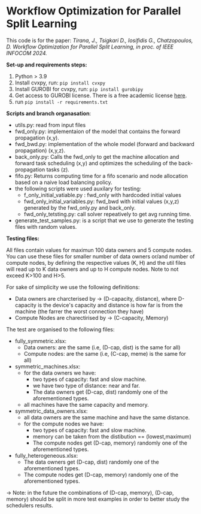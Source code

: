 # Workflow Optimization for Parallel Split Learning

This code is for the paper: _Tirana, J., Tsigkari D., Iosifidis G., Chatzopoulos, D. Workflow Optimization for Parallel Split Learning, in proc. of IEEE INFOCOM 2024._

**Set-up and requirements steps:**

1. Python > 3.9
2. Install cvxpy, run: `pip install cvxpy`
3. Install GUROBI for cvxpy, run:  `pip install gurobipy`
4. Get access to GUROBI license. There is a free academic license [here](https://www.gurobi.com/academia/academic-program-and-licenses/).
5. run `pip install -r requirements.txt`
    
   
**Scripts and branch organasation**:
- utils.py: read from input files
- fwd_only.py: implementaion of the model that contains the forward propagation (x,y).
- fwd_bwd.py: implementation of the whole model (forward and backward propagation) (x,y,z).
- back_only.py: Calls the fwd_only to get the machine allocation and forward task scheduling (x,y) and optimizes the scheduling of the back-propagation tasks (z).
- fifo.py: Returns computing time for a fifo scenario and node allocation based on a naive load balancing policy.
- the following scripts were used auxilary for testing:
    - f_only_initial_vatiable.py : fwd_only with hardcoded initial values
    - fwd_only_initial_variables.py: fwd_bwd with initial values (x,y,z) generated by the fwd_only.py and back_only.
    - fwd_only_tetsting.py: call solver repeatively to get avg running time.
- generate_test_samples.py: is a script that we use to generate the testing files with random values.

**Testing files:**

All files contain values for maximun 100 data owners and 5 compute nodes. You can use these files for smaller number of data owners or/and number of compute nodes, by defining the respective values (K, H) and the util files will read up to K data owners and up to H compute nodes. Note to not exceed K>100 and H>5.

For sake of simplicity we use the following definitions:
- Data owners are charcterised by -> (D-capacity, distance), where D-capacity is the device's capacity and distance is how far is from the machine (the farrer the worst connection they have)
- Compute Nodes are charectirised by -> (C-capacity, Memory)

The test are organised to the following files:
- fully_symmetric.xlsx: 
    - Data owners: are the same  (i.e, (D-cap, dist) is the same for all)
    - Compute nodes: are the same (i.e, (C-cap, meme) is the same for all)
- symmetric_machines.xlsx:
    - for the data owners we have:
        - two types of capacity: fast and slow machine.
        - we have two type of distance: near and far.
        - The data owners get (D-cap, dist) randomly one of the aforementioned types.
    - all machines have the same capacity and memory.
- symmetric_data_owners.xlsx:
    - all data owners are the same machine and have the same distance.
    - for the compute nodes we have:
        - two types of capacity: fast and slow machine.
        - memory can be taken from the distibution == (lowest,maximum)
        - The compute nodes get (D-cap, memory) randomly one of the aforementioned types.
- fully_heterogeneous.xlsx:
    - The data owners get (D-cap, dist) randomly one of the aforementioned types.
    - The compute nodes get (D-cap, memory) randomly one of the aforementioned types.

-> Note: in the future the combinations of (D-cap, memory), (D-cap, memory) should be split in more test examples in order to better study the schedulers results.
